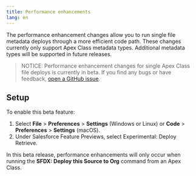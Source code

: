 ```yaml
---
title: Performance enhancements
lang: en
---
```


The performance enhancement changes allow you to run single file metadata deploys through a more efficient code path. These changes currently only support Apex Class metadata types. Additional metadata types will be supported in future releases.

> NOTICE: Performance enhancement changes for single Apex Class file deploys is currently in beta. If you find any bugs or have feedback, [open a GitHub issue](./en/bugs-and-feedback).

## Setup

To enable this beta feature:

1. Select **File** > **Preferences** > **Settings** (Windows or Linux) or **Code** > **Preferences** > **Settings** (macOS).
1. Under Salesforce Feature Previews, select Experimental: Deploy Retrieve.

In this beta release, performance enhancements will only occur when running the **SFDX: Deploy this Source to Org** command from an Apex Class.
